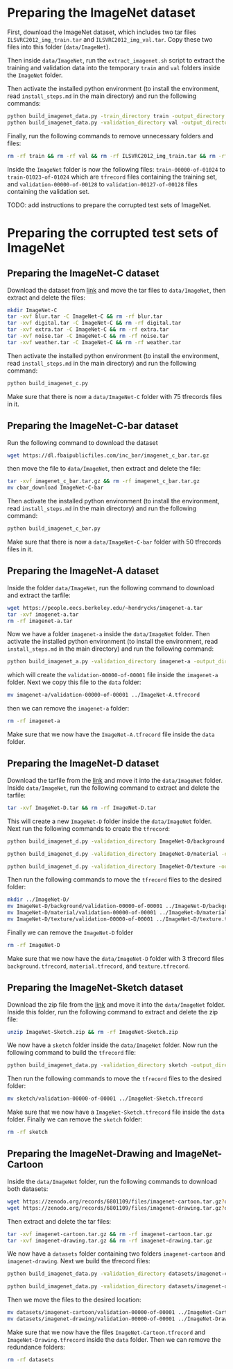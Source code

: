 # Preparing the ImageNet dataset

First, download the ImageNet dataset, which includes two tar files `ILSVRC2012_img_train.tar` and `ILSVRC2012_img_val.tar`. Copy these two files into this folder (`data/ImageNet`).

Then inside `data/ImageNet`, run the `extract_imagenet.sh` script to extract the training and validation data into the temporary `train` and `val` folders inside the `ImageNet` folder.

Then activate the installed python environment (to install the environment, read `install_steps.md` in the main directory) and run the following commands:
```bash
python build_imagenet_data.py -train_directory train -output_directory ${pwd}
python build_imagenet_data.py -validation_directory val -output_directory ${pwd}
```

Finally, run the following commands to remove unnecessary folders and files:
```bash
rm -rf train && rm -rf val && rm -rf ILSVRC2012_img_train.tar && rm -rf ILSVRC2012_img_val.tar
```

Inside the `ImageNet` folder is now the following files:
`train-00000-of-01024` to `train-01023-of-01024` which are `tfrecord` files containing the training set, and `validation-00000-of-00128` to `validation-00127-of-00128` files containing the validation set.

TODO: add instructions to prepare the corrupted test sets of ImageNet.

# Preparing the corrupted test sets of ImageNet

## Preparing the ImageNet-C dataset

Download the dataset from [link](https://github.com/hendrycks/robustness) and move the tar files to `data/ImageNet`, then extract and delete the files:
```bash
mkdir ImageNet-C
tar -xvf blur.tar -C ImageNet-C && rm -rf blur.tar
tar -xvf digital.tar -C ImageNet-C && rm -rf digital.tar
tar -xvf extra.tar -C ImageNet-C && rm -rf extra.tar
tar -xvf noise.tar -C ImageNet-C && rm -rf noise.tar
tar -xvf weather.tar -C ImageNet-C && rm -rf weather.tar
```

Then activate the installed python environment (to install the environment, read `install_steps.md` in the main directory) and run the following command:
```bash
python build_imagenet_c.py
```

Make sure that there is now a `data/ImageNet-C` folder with 75 tfrecords files in it.


## Preparing the ImageNet-C-bar dataset

Run the following command to download the dataset
```bash
wget https://dl.fbaipublicfiles.com/inc_bar/imagenet_c_bar.tar.gz
```
then move the file to `data/ImageNet`, then extract and delete the file:
```bash
tar -xvf imagenet_c_bar.tar.gz && rm -rf imagenet_c_bar.tar.gz
mv cbar_download ImageNet-C-bar
```

Then activate the installed python environment (to install the environment, read `install_steps.md` in the main directory) and run the following command:
```bash
python build_imagenet_c_bar.py
```

Make sure that there is now a `data/ImageNet-C-bar` folder with 50 tfrecords files in it.


## Preparing the ImageNet-A dataset

Inside the folder `data/ImageNet`, run the following command to download and extract the tarfile:
```bash
wget https://people.eecs.berkeley.edu/~hendrycks/imagenet-a.tar
tar -xvf imagenet-a.tar
rm -rf imagenet-a.tar
```
Now we have a folder `imagenet-a` inside the `data/ImageNet` folder. Then activate the installed python environment (to install the environment, read `install_steps.md` in the main directory) and run the following command:
```bash
python build_imagenet_a.py -validation_directory imagenet-a -output_directory imagenet-a
```
which will create the `validation-00000-of-00001` file inside the `imagenet-a` folder. Next we copy this file to the `data` folder:
```bash
mv imagenet-a/validation-00000-of-00001 ../ImageNet-A.tfrecord
```
then we can remove the `imagenet-a` folder:
```bash
rm -rf imagenet-a
```

Make sure that we now have the `ImageNet-A.tfrecord` file inside the `data` folder.

## Preparing the ImageNet-D dataset

Download the tarfile from the [link](https://drive.google.com/file/d/11zTXmg5yNjZwi8bwc541M1h5tPAVGeQc/view) and move it into the `data/ImageNet` folder. Inside `data/ImageNet`, run the following command to extract and delete the tarfile:
```bash
tar -xvf ImageNet-D.tar && rm -rf ImageNet-D.tar
```
This will create a new `ImageNet-D` folder inside the `data/ImageNet` folder. Next run the following commands to create the `tfrecord`:
```bash
python build_imagenet_d.py -validation_directory ImageNet-D/background -output_directory ImageNet-D/background

python build_imagenet_d.py -validation_directory ImageNet-D/material -output_directory ImageNet-D/material

python build_imagenet_d.py -validation_directory ImageNet-D/texture -output_directory ImageNet-D/texture
```

Then run the following commands to move the `tfrecord` files to the desired folder:
```bash
mkdir ../ImageNet-D/
mv ImageNet-D/background/validation-00000-of-00001 ../ImageNet-D/background.tfrecord
mv ImageNet-D/material/validation-00000-of-00001 ../ImageNet-D/material.tfrecord
mv ImageNet-D/texture/validation-00000-of-00001 ../ImageNet-D/texture.tfrecord
```

Finally we can remove the `ImageNet-D` folder
```bash
rm -rf ImageNet-D
```

Make sure that we now have the `data/ImageNet-D` folder with 3 tfrecord files `background.tfrecord`, `material.tfrecord`, and `texture.tfrecord`.

## Preparing the ImageNet-Sketch dataset

Download the zip file from the [link](https://drive.google.com/file/d/1Mj0i5HBthqH1p_yeXzsg22gZduvgoNeA/view) and move it into the `data/ImageNet` folder. Inside this folder, run the following command to extract and delete the zip file:
```bash
unzip ImageNet-Sketch.zip && rm -rf ImageNet-Sketch.zip
```

We now have a `sketch` folder inside the `data/ImageNet` folder. Now run the following command to build the `tfrecord` file:
```bash
python build_imagenet_data.py -validation_directory sketch -output_directory sketch
```
Then run the following commands to move the `tfrecord` files to the desired folder:
```bash
mv sketch/validation-00000-of-00001 ../ImageNet-Sketch.tfrecord
```

Make sure that we now have a `ImageNet-Sketch.tfrecord` file inside the `data` folder. Finally we can remove the `sketch` folder:
```bash
rm -rf sketch
```

## Preparing the ImageNet-Drawing and ImageNet-Cartoon

Inside the `data/ImageNet` folder, run the following commands to download both datasets:
```bash
wget https://zenodo.org/records/6801109/files/imagenet-cartoon.tar.gz?download=1
wget https://zenodo.org/records/6801109/files/imagenet-drawing.tar.gz?download=1
```

Then extract and delete the tar files:
```bash
tar -xvf imagenet-cartoon.tar.gz && rm -rf imagenet-cartoon.tar.gz
tar -xvf imagenet-drawing.tar.gz && rm -rf imagenet-drawing.tar.gz
```

We now have a `datasets` folder containing two folders `imagenet-cartoon` and `imagenet-drawing`. Next we build the tfrecord files:
```bash
python build_imagenet_data.py -validation_directory datasets/imagenet-cartoon -output_directory datasets/imagenet-cartoon

python build_imagenet_data.py -validation_directory datasets/imagenet-drawing -output_directory datasets/imagenet-drawing
```

Then we move the files to the desired location:
```bash
mv datasets/imagenet-cartoon/validation-00000-of-00001 ../ImageNet-Cartoon.tfrecord
mv datasets/imagenet-drawing/validation-00000-of-00001 ../ImageNet-Drawing.tfrecord
```

Make sure that we now have the files `ImageNet-Cartoon.tfrecord` and `ImageNet-Drawing.tfrecord` inside the `data` folder. Then we can remove the redundance folders:
```bash
rm -rf datasets
```